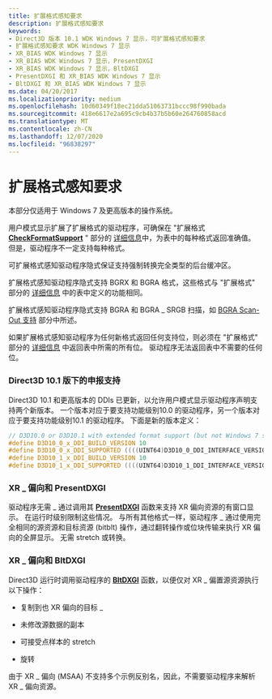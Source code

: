 ```yaml
---
title: 扩展格式感知要求
description: 扩展格式感知要求
keywords:
- Direct3D 版本 10.1 WDK Windows 7 显示，可扩展格式感知要求
- 扩展格式感知要求 WDK Windows 7 显示
- XR_BIAS WDK Windows 7 显示
- XR_BIAS WDK Windows 7 显示，PresentDXGI
- XR_BIAS WDK Windows 7 显示，BltDXGI
- PresentDXGI 和 XR_BIAS WDK Windows 7 显示
- BltDXGI 和 XR_BIAS WDK Windows 7 显示
ms.date: 04/20/2017
ms.localizationpriority: medium
ms.openlocfilehash: 10d60349f18ec21dda51063731bccc98f990bada
ms.sourcegitcommit: 418e6617e2a695c9cb4b37b5b60e264760858acd
ms.translationtype: MT
ms.contentlocale: zh-CN
ms.lasthandoff: 12/07/2020
ms.locfileid: "96838297"
---
```

# <a name="extended-format-aware-requirements"></a>扩展格式感知要求


本部分仅适用于 Windows 7 及更高版本的操作系统。

用户模式显示扩展了扩展格式的驱动程序，可确保在 "扩展格式 [**CheckFormatSupport**](/windows-hardware/drivers/ddi/d3d10umddi/nc-d3d10umddi-pfnd3d10ddi_checkformatsupport) " 部分的 [详细信息](details-of-the-extended-format.md)中，为表中的每种格式返回准确值。 但是，驱动程序不一定支持每种格式。

可扩展格式感知驱动程序隐式保证支持强制转换完全类型的后台缓冲区。

扩展格式感知驱动程序隐式支持 BGRX 和 BGRA 格式，这些格式与 "扩展格式" 部分的 [详细信息](details-of-the-extended-format.md) 中的表中定义的功能相同。

扩展格式感知驱动程序隐式支持 BGRA 和 BGRA \_ SRGB 扫描，如 [BGRA Scan-Out 支持](bgra-scan-out-support.md) 部分中所述。

如果扩展格式感知驱动程序为任何新格式返回任何支持位，则必须在 "扩展格式" 部分的 [详细信息](details-of-the-extended-format.md) 中返回表中所需的所有位。 驱动程序无法返回表中不需要的任何位。

### <a name="span-idclaiming_support_under_direct3d_version_10_1spanspan-idclaiming_support_under_direct3d_version_10_1spanclaiming-support-under-direct3d-version-101"></a><span id="claiming_support_under_direct3d_version_10_1"></span><span id="CLAIMING_SUPPORT_UNDER_DIRECT3D_VERSION_10_1"></span>Direct3D 10.1 版下的申报支持

Direct3D 10.1 和更高版本的 DDIs 已更新，以允许用户模式显示驱动程序声明支持两个新版本。 一个版本对应于要支持功能级别10.0 的驱动程序，另一个版本对应于要支持功能级别10.1 的驱动程序。 下面是新的版本定义：

```cpp
// D3D10.0 or D3D10.1 with extended format support (but not Windows 7 scheduling)
#define D3D10_0_x_DDI_BUILD_VERSION 10
#define D3D10_0_x_DDI_SUPPORTED ((((UINT64)D3D10_0_DDI_INTERFACE_VERSION) << 32) | (((UINT64)D3D10_0_x_DDI_BUILD_VERSION) << 16))
#define D3D10_1_x_DDI_BUILD_VERSION 10
#define D3D10_1_x_DDI_SUPPORTED ((((UINT64)D3D10_1_DDI_INTERFACE_VERSION) << 32) | (((UINT64)D3D10_1_x_DDI_BUILD_VERSION) << 16))
```

### <a name="span-idxr_bias_and_presentdxgispanspan-idxr_bias_and_presentdxgispanxr_bias-and-presentdxgi"></a><span id="xr_bias_and_presentdxgi"></span><span id="XR_BIAS_AND_PRESENTDXGI"></span>XR \_ 偏向和 PresentDXGI

驱动程序无需 \_ 通过调用其 [**PresentDXGI**](/windows-hardware/drivers/ddi/dxgiddi/ns-dxgiddi-dxgi_ddi_base_functions) 函数来支持 XR 偏向资源的有窗口显示。 在运行时级别限制这些情况。 与所有其他格式一样，驱动程序 \_ 通过使用完全相同的源资源和目标资源 (bitblt) 操作，通过翻转操作或位块传输来执行 XR 偏向的全屏显示。 无需 stretch 或转换。

### <a name="span-idxr_bias_and_bltdxgispanspan-idxr_bias_and_bltdxgispanxr_bias-and-bltdxgi"></a><span id="xr_bias_and_bltdxgi"></span><span id="XR_BIAS_AND_BLTDXGI"></span>XR \_ 偏向和 BltDXGI

Direct3D 运行时调用驱动程序的 [**BltDXGI**](/windows-hardware/drivers/ddi/dxgiddi/ns-dxgiddi-dxgi_ddi_base_functions) 函数，以便仅对 XR \_ 偏置源资源执行以下操作：

-   复制到也 XR 偏向的目标 \_

-   未修改源数据的副本

-   可接受点样本的 stretch

-   旋转

由于 XR \_ 偏向 (MSAA) 不支持多个示例反别名，因此，不需要驱动程序来解析 XR \_ 偏向资源。

 

